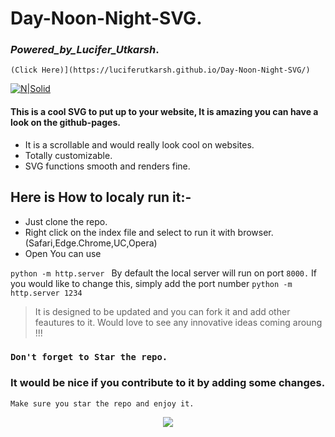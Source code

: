 # Day-Noon-Night-SVG.
### _Powered_by_Lucifer_Utkarsh_.
    (Click Here)](https://luciferutkarsh.github.io/Day-Noon-Night-SVG/)

[![N|Solid](https://img.shields.io/badge/Powered%20by-LuciferUtkarsh-green)](https://www.luciferutkarsh.ml/)

#### This is a cool SVG to put up to your website, It is amazing you can have a look on the github-pages.
- It is a scrollable and would really look cool on websites.
- Totally customizable.
- SVG functions smooth and renders fine.

## Here is How to localy run it:-
- Just clone the repo.
- Right click on the index file and select to run it with browser.(Safari,Edge.Chrome,UC,Opera)
- Open You can use 

```python -m http.server ```
By default the local server will run on port ```8000.``` If you would like to change this, simply add the port number
```python -m http.server 1234```


> It is designed to be updated and you can fork it and 
add other feautures to  it. 
Would love to see any innovative ideas coming aroung !!!
### ```Don't forget to Star the repo.```
### It would be nice if you contribute to it by adding some changes.
    Make sure you star the repo and enjoy it.
<div style="text-align:center"><img src="https://upload.wikimedia.org/wikipedia/commons/thumb/e/e0/SNice.svg/220px-SNice.svg.png" /></div>
